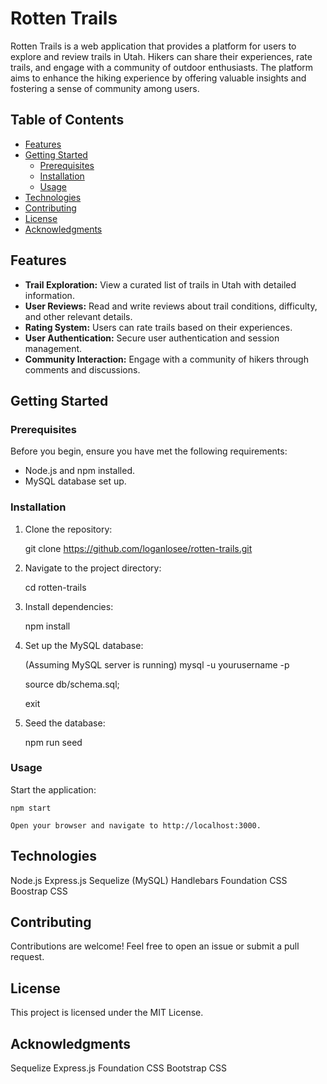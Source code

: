 # Rotten Trails

Rotten Trails is a web application that provides a platform for users to explore and review trails in Utah. Hikers can share their experiences, rate trails, and engage with a community of outdoor enthusiasts. The platform aims to enhance the hiking experience by offering valuable insights and fostering a sense of community among users.

## Table of Contents

- [Features](#features)
- [Getting Started](#getting-started)
  - [Prerequisites](#prerequisites)
  - [Installation](#installation)
  - [Usage](#usage)
- [Technologies](#technologies)
- [Contributing](#contributing)
- [License](#license)
- [Acknowledgments](#acknowledgments)

## Features

- **Trail Exploration:** View a curated list of trails in Utah with detailed information.
- **User Reviews:** Read and write reviews about trail conditions, difficulty, and other relevant details.
- **Rating System:** Users can rate trails based on their experiences.
- **User Authentication:** Secure user authentication and session management.
- **Community Interaction:** Engage with a community of hikers through comments and discussions.

## Getting Started

### Prerequisites

Before you begin, ensure you have met the following requirements:

- Node.js and npm installed.
- MySQL database set up.

### Installation

1. Clone the repository:

   git clone https://github.com/loganlosee/rotten-trails.git


2. Navigate to the project directory:

     cd rotten-trails

3. Install dependencies:

    npm install

4. Set up the MySQL database:

    (Assuming MySQL server is running)
    mysql -u yourusername -p

    source db/schema.sql;

    exit

5. Seed the database:

    npm run seed

### Usage
Start the application:

    npm start

    Open your browser and navigate to http://localhost:3000.

## Technologies
Node.js
Express.js
Sequelize (MySQL)
Handlebars
Foundation CSS
Boostrap CSS

## Contributing
Contributions are welcome! Feel free to open an issue or submit a pull request.

## License
This project is licensed under the MIT License.

## Acknowledgments
Sequelize
Express.js
Foundation CSS
Bootstrap CSS

